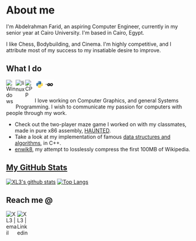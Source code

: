# About me

I'm Abdelrahman Farid, an aspiring Computer Engineer, currently in my senior year at Cairo University. I'm based in Cairo, Egypt.


I like Chess, Bodybuilding, and Cinema. I'm highly competitive, and I attribute most of my success to my insatiable desire to improve.

## What I do

[<img align="left" alt="Windows" width="26px" src="https://images-wixmp-ed30a86b8c4ca887773594c2.wixmp.com/i/2d83d34a-b844-4fda-8550-438365b03c70/d5cki5j-bc735099-7ef7-4389-8e7a-4e0151873a13.png/v1/fill/w_1121,h_1228,q_75,strp/new_windows_logo_vector_by_themonotm-d5cki5j.png?token=eyJ0eXAiOiJKV1QiLCJhbGciOiJIUzI1NiJ9.eyJpc3MiOiJ1cm46YXBwOjdlMGQxODg5ODIyNjQzNzNhNWYwZDQxNWVhMGQyNmUwIiwic3ViIjoidXJuOmFwcDo3ZTBkMTg4OTgyMjY0MzczYTVmMGQ0MTVlYTBkMjZlMCIsImF1ZCI6WyJ1cm46c2VydmljZTppbWFnZS5vcGVyYXRpb25zIl0sIm9iaiI6W1t7InBhdGgiOiIvaS8yZDgzZDM0YS1iODQ0LTRmZGEtODU1MC00MzgzNjViMDNjNzAvZDVja2k1ai1iYzczNTA5OS03ZWY3LTQzODktOGU3YS00ZTAxNTE4NzNhMTMucG5nIiwid2lkdGgiOiI8PTExMjEiLCJoZWlnaHQiOiI8PTEyMjgifV1dfQ.SA71t3h1hEx3l3XijiED-DWT--FnzNZYJ5e5MD3FK54" />]()
[<img align="left" alt="linux" width="26px" src="https://upload.wikimedia.org/wikipedia/commons/a/af/Tux.png" />]()
[<img align="left" alt="CPP" width="26px" src="https://upload.wikimedia.org/wikipedia/commons/thumb/1/18/ISO_C%2B%2B_Logo.svg/800px-ISO_C%2B%2B_Logo.svg.png" />]()
[<img align="left" alt="python" width="26px" src="https://raw.githubusercontent.com/github/explore/80688e429a7d4ef2fca1e82350fe8e3517d3494d/topics/python/python.png" />]()
[<img align="left" alt="golang" width="26px" src="https://raw.githubusercontent.com/github/explore/main/topics/go/go.png" />]()

</br>
</br>

I love working on Computer Graphics, and general Systems Programming. I wish to communicate my passion for computers with people through my work.


- Check out the two-player maze game I worked on with my classmates, made in pure x86 assembly, [HAUNTED](https://github.com/XL3/haunted).
- Take a look at my implementation of famous [data structures and algorithms](https://github.com/XL3/cs-cpp), in C++.
- [enwik8](https://github.com/XL3/enwik8), my attempt to losslessly compress the first 100MB of Wikipedia.

## [My GitHub Stats](https://github.com/anuraghazra/github-readme-stats)

[![XL3's github stats](https://github-readme-stats.vercel.app/api?username=XL3&hide=stars&show_icons=true&theme=tokyonight&include_all_commits=true&count_private=true)](https://github.com/XL3?tab=repositories) [![Top Langs](https://github-readme-stats.vercel.app/api/top-langs/?username=XL3&exclude_repo=sugar,Spotify-El8alaba-Frontend&langs_count=6&layout=compact&theme=tokyonight)](https://github.com/XL3?tab=repositories)
</br>

## Reach me @

[<img align="left" alt="XL3 | email" width="30px" src="https://ssl.gstatic.com/ui/v1/icons/mail/images/favicon5.ico" />](mailto:abdelrahman.farid@gmail.com)
[<img align="left" alt="XL3 | Linkedin" width="30px" src="https://static-exp1.licdn.com/sc/h/al2o9zrvru7aqj8e1x2rzsrca" />](https://www.linkedin.com/in/XL3/)

